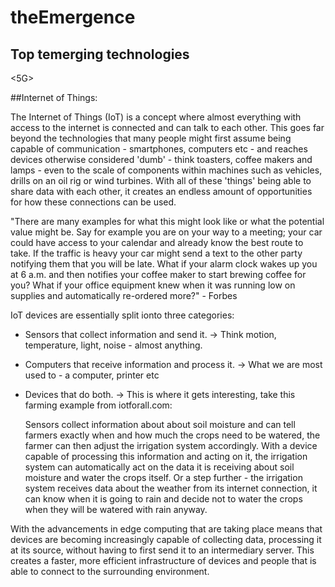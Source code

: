# theEmergence
## Top temerging technologies 
<AI>
<5G>
<IoT (Internet of Things)>
<Serverless Computing>
<Biometrics>
<Augmented Reality/Virtual Reality>
<Blockchain>
<Robotics>
<NLP (Natural Language Processing)>
<Quantum Computing/>

##Internet of Things:

The Internet of Things (IoT) is a concept where almost everything with access to the internet is connected and can talk to each other.
This goes far beyond the technologies that many people might first assume being capable of communication - smartphones, computers etc - and reaches devices otherwise considered 'dumb' - think toasters, coffee makers and lamps - even to the scale of components within machines such as vehicles, drills on an oil rig or wind turbines.
With all of these 'things' being able to share data with each other, it creates an endless amount of opportunities for how these connections can be used.

"There are many examples for what this might look like or what the potential value might be. Say for example you are on your way to a meeting; your car could have access to your calendar and already know the best route to take. If the traffic is heavy your car might send a text to the other party notifying them that you will be late. What if your alarm clock wakes up you at 6 a.m. and then notifies your coffee maker to start brewing coffee for you? What if your office equipment knew when it was running low on supplies and automatically re-ordered more?" - Forbes

IoT devices are essentially split ionto three categories:

  - Sensors that collect information and send it. -> Think motion, temperature, light, noise - almost anything.
   
  - Computers that receive information and process it. -> What we are most used to - a computer, printer etc
  
  - Devices that do both. -> This is where it gets interesting, take this farming example from iotforall.com:
    
    Sensors collect information about about soil moisture and can tell farmers exactly when and how much the crops need to be watered, the farmer can then adjust the irrigation     system accordingly. With a device capable of processing this information and acting on it, the irrigation system can automatically act on the data it is receiving about soil     moisture and water the crops itself. 
    Or a step further - the irrigation system receives data about the weather from its internet connection, it can know when it is going to rain and decide not to water the         crops when they will be watered with rain anyway.
 
With the advancements in edge computing that are taking place means that devices are becoming increasingly capable of collecting data, processing it at its source, without having to first send it to an intermediary server. This creates a faster, more efficient infrastructure of devices and people that is able to connect to the surrounding environment.
